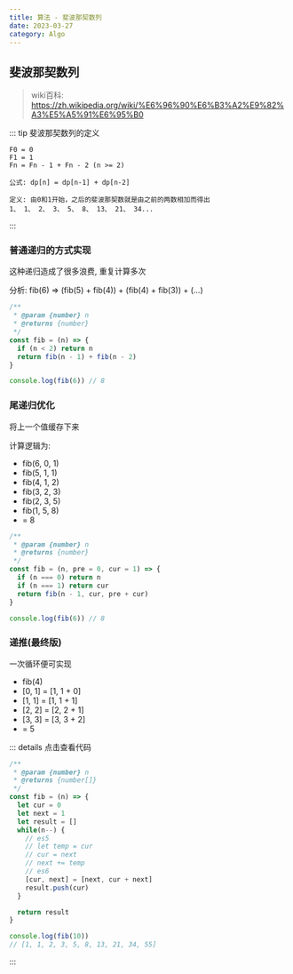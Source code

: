 ```yaml
---
title: 算法 - 斐波那契数列
date: 2023-03-27
category: Algo
---
```


## 斐波那契数列

> wiki百科: <https://zh.wikipedia.org/wiki/%E6%96%90%E6%B3%A2%E9%82%A3%E5%A5%91%E6%95%B0>

::: tip 斐波那契数列的定义

```
F0 = 0
F1 = 1
Fn = Fn - 1 + Fn - 2 (n >= 2)

公式: dp[n] = dp[n-1] + dp[n-2]

定义: 由0和1开始，之后的斐波那契数就是由之前的两数相加而得出
1、 1、 2、 3、 5、 8、 13、 21、 34...
```

:::

### 普通递归的方式实现

这种递归造成了很多浪费, 重复计算多次

分析: fib(6) =>
  (fib(5) + fib(4)) + (fib(4) + fib(3)) + (...)

```js
/**
 * @param {number} n 
 * @returns {number}
 */
const fib = (n) => {
  if (n < 2) return n
  return fib(n - 1) + fib(n - 2)
}

console.log(fib(6)) // 8
```

### 尾递归优化

将上一个值缓存下来

计算逻辑为:

- fib(6, 0, 1)
- fib(5, 1, 1)
- fib(4, 1, 2)
- fib(3, 2, 3)
- fib(2, 3, 5)
- fib(1, 5, 8)
- = 8

```js
/**
 * @param {number} n 
 * @returns {number}
 */
const fib = (n, pre = 0, cur = 1) => {
  if (n === 0) return n
  if (n === 1) return cur
  return fib(n - 1, cur, pre + cur)
}

console.log(fib(6)) // 8
```

### 递推(最终版)

一次循环便可实现

- fib(4)
- [0, 1] = [1, 1 + 0]
- [1, 1] = [1, 1 + 1]
- [2, 2] = [2, 2 + 1]
- [3, 3] = [3, 3 + 2]
- = 5

::: details 点击查看代码

```js
/**
 * @param {number} n 
 * @returns {number[]}
 */
const fib = (n) => {
  let cur = 0
  let next = 1
  let result = []
  while(n--) {
    // es5
    // let temp = cur
    // cur = next
    // next += temp
    // es6
    [cur, next] = [next, cur + next]
    result.push(cur)
  }

  return result
}

console.log(fib(10))
// [1, 1, 2, 3, 5, 8, 13, 21, 34, 55]
```

:::
